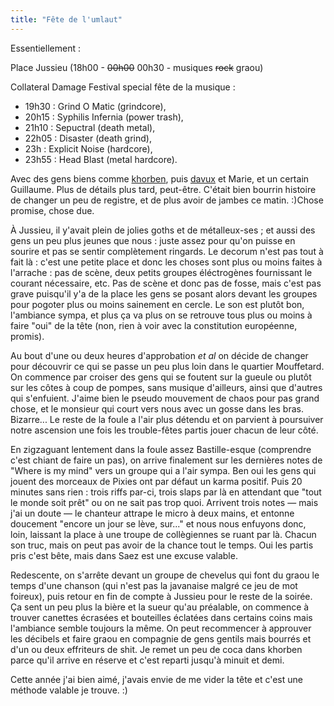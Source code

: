 ```yaml
---
title: "Fête de l'umlaut"
---
```


Essentiellement :

Place Jussieu (18h00 - <s>00h00</s> 00h30 - musiques <s>rock</s> graou)

Collateral Damage Festival special fête de la musique :

  * 19h30 : Grind O Matic (grindcore),
  * 20h15 : Syphilis Infernia (power trash),
  * 21h10 : Sepuctral (death metal),
  * 22h05 : Disaster (death grind),
  * 23h : Explicit Noise (hardcore),
  * 23h55 : Head Blast (metal hardcore).

Avec des gens biens comme [khorben](http://www.defora.org), puis
[davux](http://davux.asocial.info/blog) et Marie, et un certain Guillaume.
Plus de détails plus tard, peut-être. C'était bien bourrin histoire de changer
un peu de registre, et de plus avoir de jambes ce matin. :)Chose promise,
chose due.

À Jussieu, il y'avait plein de jolies goths et de métalleux-ses ; et aussi des
gens un peu plus jeunes que nous : juste assez pour qu'on puisse en sourire et
pas se sentir complètement ringards. Le decorum n'est pas tout à fait là :
c'est une petite place et donc les choses sont plus ou moins faites à
l'arrache : pas de scène, deux petits groupes éléctrogènes fournissant le
courant nécessaire, etc. Pas de scène et donc pas de fosse, mais c'est pas
grave puisqu'il y'a de la place les gens se posant alors devant les groupes
pour pogoter plus ou moins sainement en cercle. Le son est plutôt bon,
l'ambiance sympa, et plus ça va plus on se retrouve tous plus ou moins à faire
"oui" de la tête (non, rien à voir avec la constitution européenne, promis).

Au bout d'une ou deux heures d'approbation _et al_ on décide de changer pour
découvrir ce qui se passe un peu plus loin dans le quartier Mouffetard. On
commence par croiser des gens qui se foutent sur la gueule ou plutôt sur les
côtes à coup de pompes, sans musique d'ailleurs, ainsi que d'autres qui
s'enfuient. J'aime bien le pseudo mouvement de chaos pour pas grand chose, et
le monsieur qui court vers nous avec un gosse dans les bras. Bizarre... Le
reste de la foule a l'air plus détendu et on parvient à poursuiver notre
ascension une fois les trouble-fêtes partis jouer chacun de leur côté.

En zigzaguant lentement dans la foule assez Bastille-esque (comprendre c'est
chiant de faire un pas), on arrive finalement sur les dernières notes de
"Where is my mind" vers un groupe qui a l'air sympa. Ben oui les gens qui
jouent des morceaux de Pixies ont par défaut un karma positif. Puis 20 minutes
sans rien : trois riffs par-ci, trois slaps par là en attendant que "tout le
monde soit prêt" ou on ne sait pas trop quoi. Arrivent trois notes — mais j'ai
un doute — le chanteur attrape le micro à deux mains, et entonne doucement
"encore un jour se lève, sur..." et nous nous enfuyons donc, loin, laissant la
place à une troupe de collègiennes se ruant par là. Chacun son truc, mais on
peut pas avoir de la chance tout le temps. Oui les partis pris c'est bête,
mais dans Saez est une excuse valable.

Redescente, on s'arrête devant un groupe de chevelus qui font du graou le
temps d'une chanson (qui n'est pas la javanaise malgré ce jeu de mot foireux),
puis retour en fin de compte à Jussieu pour le reste de la soirée. Ça sent un
peu plus la bière et la sueur qu'au préalable, on commence à trouver canettes
écrasées et bouteilles éclatées dans certains coins mais l'ambiance semble
toujours la même. On peut recommencer à approuver les décibels et faire graou
en compagnie de gens gentils mais bourrés et d'un ou deux effriteurs de shit.
Je remet un peu de coca dans khorben parce qu'il arrive en réserve et c'est
reparti jusqu'à minuit et demi.

Cette année j'ai bien aimé, j'avais envie de me vider la tête et c'est une
méthode valable je trouve. :)

